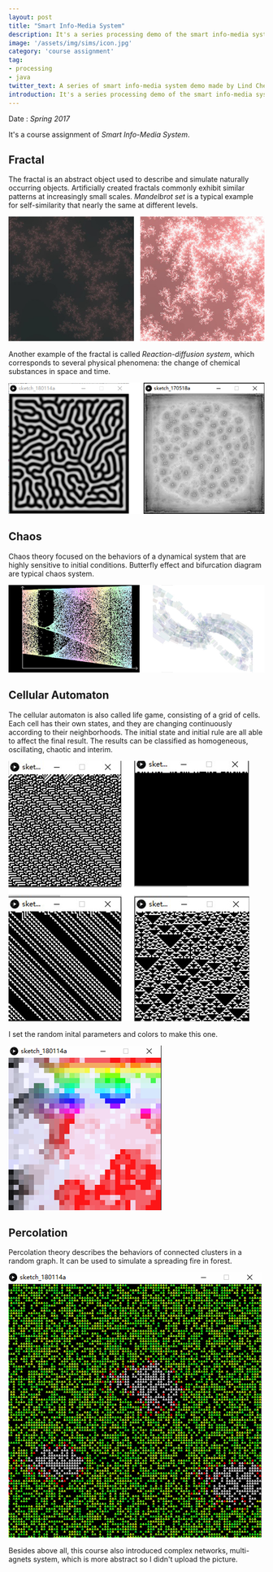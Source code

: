 ```yaml
---
layout: post
title: "Smart Info-Media System"
description: It's a series processing demo of the smart info-media system, such as fractal, chaos system, cellular automaton, etc. 
image: '/assets/img/sims/icon.jpg'
category: 'course assignment'
tag:
- processing
- java
twitter_text: A series of smart info-media system demo made by Lind Chen. 
introduction: It's a series processing demo of the smart info-media system, such as fractal, chaos system, cellular automaton, etc.
---
```


Date : *Spring 2017*

It's a course assignment of *Smart Info-Media System*.

## Fractal

The fractal is an abstract object used to describe and simulate naturally occurring objects. Artificially created fractals commonly exhibit similar patterns at increasingly small scales. *Mandelbrot set* is a typical example for self-similarity that nearly the same at different levels.

![](/assets/img/sims/2.png)

Another example of the fractal is called *Reaction-diffusion system*, which corresponds to several physical phenomena: the change of chemical substances in space and time.

![](/assets/img/sims/1.png)

## Chaos

Chaos theory focused on the behaviors of a dynamical system that are highly sensitive to initial conditions. Butterfly effect and bifurcation diagram are typical chaos system.

![](/assets/img/sims/1.jpg)

## Cellular Automaton

The cellular automaton is also called life game, consisting of a grid of cells. Each cell has their own states, and they are changing continuously according to their neighborhoods. The initial state and initial rule are all able to affect the final result. The results can be classified as homogeneous, oscillating, chaotic and interim.

![](/assets/img/sims/2.jpg)

I set the random inital parameters and colors to make this one.

![](/assets/img/sims/1.gif)

## Percolation

Percolation theory describes the behaviors of connected clusters in a random graph. It can be used to simulate a spreading fire in forest.

![](/assets/img/sims/2.gif)

Besides above all, this course also introduced complex networks, multi-agnets system, which is more abstract so I didn't upload the picture.